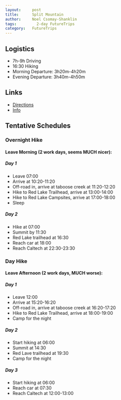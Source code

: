 ```yaml
---
layout:     post
title:      Split Mountain
author:     Noel Csomay-Shanklin
tags: 		  2-day FutureTrips
category:   FutureTrips
---
```

## Logistics

* 7h-9h Driving
* 16:30 Hiking
* Morning Departure: 3h20m-4h20m
* Evening Departure: 3h40m-4h50m

## Links
* [Directions](https://www.google.com/maps/dir/California+Institute+of+Technology,+1200+E+California+Blvd,+Pasadena,+CA+91125/37.0001183,-118.2328546/@35.5533288,-119.0772721,8z/data=!3m1!4b1!4m9!4m8!1m5!1m1!1s0x80c2c4a7ea997b91:0x3499e7d01a61dd1a!2m2!1d-118.125269!2d34.1376576!1m0!3e0)
* [Info](https://www.scaruffi.com/travel/split.html)


## Tentative Schedules
### Overnight Hike
#### Leave Morning (2 work days, seems MUCH nicer):
##### Day 1
* Leave 07:00
* Arrive at 10:20-11:20 
* Off-road in, arrive at taboose creek at 11:20-12:20
* Hike to Red Lake Trailhead, arrive at 13:00-14:00
* Hike to Red Lake Campsites, arrive at 17:00-18:00
* Sleep

##### Day 2
* Hike at 07:00
* Summit by 11:30
* Red Lake trailhead at 16:30
* Reach car at 18:00
* Reach Caltech at 22:30-23:30

### Day Hike
#### Leave Afternoon (2 work days, MUCH worse):
##### Day 1
* Leave 12:00 
* Arrive at 15:20-16:20
* Off-road in, arrive at taboose creek at 16:20-17:20
* Hike to Red Lake Trailhead, arrive at 18:00-19:00
* Camp for the night

##### Day 2
* Start hiking at 06:00
* Summit at 14:30
* Red Lave trailhead at 19:30
* Camp for the night

##### Day 3
* Start hiking at 06:00
* Reach car at 07:30
* Reach Caltech at 12:00-13:00


